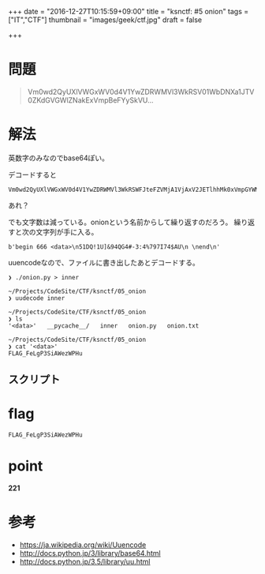 +++
date = "2016-12-27T10:15:59+09:00"
title = "ksnctf: #5 onion"
tags = ["IT","CTF"]
thumbnail = "images/geek/ctf.jpg"
draft = false

+++

# 問題

>Vm0wd2QyUXlVWGxWV0d4V1YwZDRWMVl3WkRSV01WbDNXa1JTV0ZKdGVGWlZNakExVmpBeFYySkVU...

# 解法

英数字のみなのでbase64ぽい。

デコードすると

```
Vm0wd2QyUXlVWGxWV0d4V1YwZDRWMVl3WkRSWFJteFZVMjA1VjAxV2JETlhhMk0xVmpGYWMySkVU\nbGhoTVVwVVZtcEdTMlJIVmtW...
```

あれ？

でも文字数は減っている。onionという名前からして繰り返すのだろう。
繰り返すと次の文字列が手に入る。

```
b'begin 666 <data>\n51DQ!1U]&94QG4#-3:4%797I74$AU\n \nend\n'
```

uuencodeなので、ファイルに書き出したあとデコードする。

```
❯ ./onion.py > inner

~/Projects/CodeSite/CTF/ksnctf/05_onion
❯ uudecode inner

~/Projects/CodeSite/CTF/ksnctf/05_onion
❯ ls
'<data>'   __pycache__/   inner   onion.py   onion.txt

~/Projects/CodeSite/CTF/ksnctf/05_onion
❯ cat '<data>'
FLAG_FeLgP3SiAWezWPHu
```

## スクリプト

<script src="https://gist.github.com/vintersnow/a43576fbbfaf08757dd5f8c443002fed.js"></script>

# flag

```
FLAG_FeLgP3SiAWezWPHu
```

# point

**221**

# 参考

+ https://ja.wikipedia.org/wiki/Uuencode
+ http://docs.python.jp/3/library/base64.html
+ http://docs.python.jp/3.5/library/uu.html
